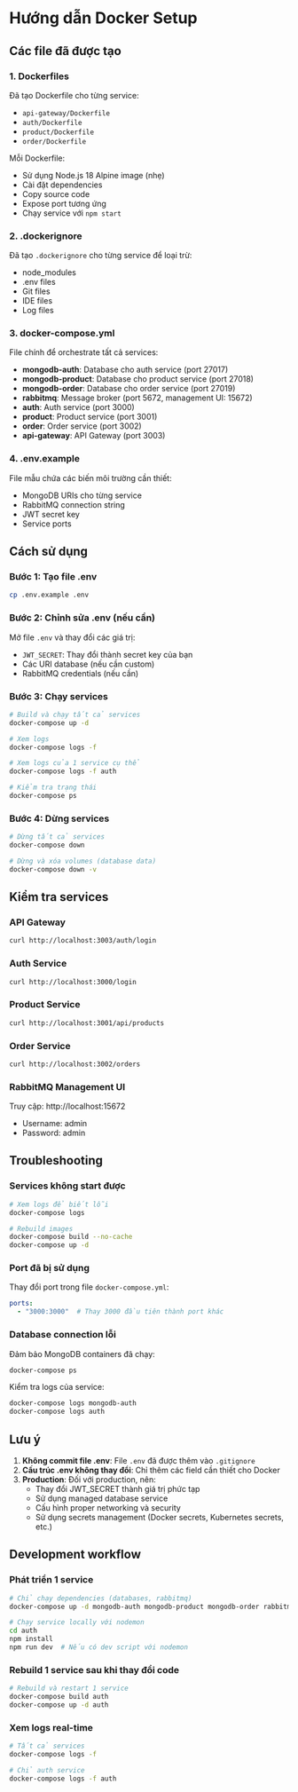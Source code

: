 # Hướng dẫn Docker Setup

## Các file đã được tạo

### 1. Dockerfiles
Đã tạo Dockerfile cho từng service:
- `api-gateway/Dockerfile`
- `auth/Dockerfile`
- `product/Dockerfile`
- `order/Dockerfile`

Mỗi Dockerfile:
- Sử dụng Node.js 18 Alpine image (nhẹ)
- Cài đặt dependencies
- Copy source code
- Expose port tương ứng
- Chạy service với `npm start`

### 2. .dockerignore
Đã tạo `.dockerignore` cho từng service để loại trừ:
- node_modules
- .env files
- Git files
- IDE files
- Log files

### 3. docker-compose.yml
File chính để orchestrate tất cả services:
- **mongodb-auth**: Database cho auth service (port 27017)
- **mongodb-product**: Database cho product service (port 27018)
- **mongodb-order**: Database cho order service (port 27019)
- **rabbitmq**: Message broker (port 5672, management UI: 15672)
- **auth**: Auth service (port 3000)
- **product**: Product service (port 3001)
- **order**: Order service (port 3002)
- **api-gateway**: API Gateway (port 3003)

### 4. .env.example
File mẫu chứa các biến môi trường cần thiết:
- MongoDB URIs cho từng service
- RabbitMQ connection string
- JWT secret key
- Service ports

## Cách sử dụng

### Bước 1: Tạo file .env
```bash
cp .env.example .env
```

### Bước 2: Chỉnh sửa .env (nếu cần)
Mở file `.env` và thay đổi các giá trị:
- `JWT_SECRET`: Thay đổi thành secret key của bạn
- Các URI database (nếu cần custom)
- RabbitMQ credentials (nếu cần)

### Bước 3: Chạy services
```bash
# Build và chạy tất cả services
docker-compose up -d

# Xem logs
docker-compose logs -f

# Xem logs của 1 service cụ thể
docker-compose logs -f auth

# Kiểm tra trạng thái
docker-compose ps
```

### Bước 4: Dừng services
```bash
# Dừng tất cả services
docker-compose down

# Dừng và xóa volumes (database data)
docker-compose down -v
```

## Kiểm tra services

### API Gateway
```bash
curl http://localhost:3003/auth/login
```

### Auth Service
```bash
curl http://localhost:3000/login
```

### Product Service
```bash
curl http://localhost:3001/api/products
```

### Order Service
```bash
curl http://localhost:3002/orders
```

### RabbitMQ Management UI
Truy cập: http://localhost:15672
- Username: admin
- Password: admin

## Troubleshooting

### Services không start được
```bash
# Xem logs để biết lỗi
docker-compose logs

# Rebuild images
docker-compose build --no-cache
docker-compose up -d
```

### Port đã bị sử dụng
Thay đổi port trong file `docker-compose.yml`:
```yaml
ports:
  - "3000:3000"  # Thay 3000 đầu tiên thành port khác
```

### Database connection lỗi
Đảm bảo MongoDB containers đã chạy:
```bash
docker-compose ps
```

Kiểm tra logs của service:
```bash
docker-compose logs mongodb-auth
docker-compose logs auth
```

## Lưu ý

1. **Không commit file .env**: File `.env` đã được thêm vào `.gitignore`
2. **Cấu trúc .env không thay đổi**: Chỉ thêm các field cần thiết cho Docker
3. **Production**: Đối với production, nên:
   - Thay đổi JWT_SECRET thành giá trị phức tạp
   - Sử dụng managed database service
   - Cấu hình proper networking và security
   - Sử dụng secrets management (Docker secrets, Kubernetes secrets, etc.)

## Development workflow

### Phát triển 1 service
```bash
# Chỉ chạy dependencies (databases, rabbitmq)
docker-compose up -d mongodb-auth mongodb-product mongodb-order rabbitmq

# Chạy service locally với nodemon
cd auth
npm install
npm run dev  # Nếu có dev script với nodemon
```

### Rebuild 1 service sau khi thay đổi code
```bash
# Rebuild và restart 1 service
docker-compose build auth
docker-compose up -d auth
```

### Xem logs real-time
```bash
# Tất cả services
docker-compose logs -f

# Chỉ auth service
docker-compose logs -f auth
```
